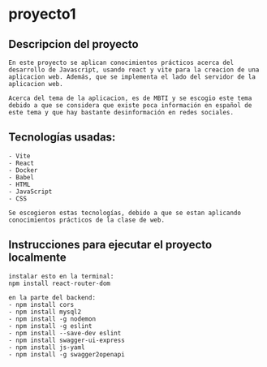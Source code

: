# proyecto1
 
## Descripcion del proyecto
    En este proyecto se aplican conocimientos prácticos acerca del desarrollo de Javascript, usando react y vite para la creacion de una aplicacion web. Además, que se implementa el lado del servidor de la aplicacion web. 

    Acerca del tema de la aplicacion, es de MBTI y se escogio este tema debido a que se considera que existe poca información en español de este tema y que hay bastante desinformación en redes sociales.

## Tecnologías usadas:
    - Vite
    - React
    - Docker
    - Babel
    - HTML
    - JavaScript
    - CSS

    Se escogieron estas tecnologías, debido a que se estan aplicando conocimientos prácticos de la clase de web.


## Instrucciones para ejecutar el proyecto localmente

    instalar esto en la terminal:
    npm install react-router-dom

    en la parte del backend:
    - npm install cors
    - npm install mysql2
    - npm install -g nodemon
    - npm install -g eslint
    - npm install --save-dev eslint
    - npm install swagger-ui-express
    - npm install js-yaml
    - npm install -g swagger2openapi